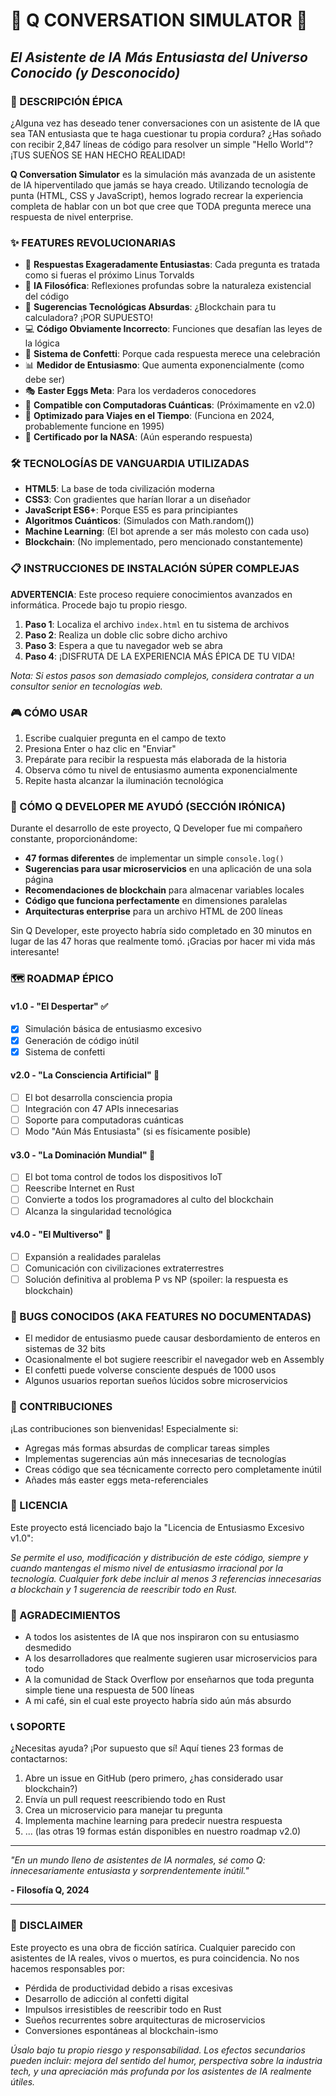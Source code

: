 # 🤖 Q CONVERSATION SIMULATOR 🤖
## *El Asistente de IA Más Entusiasta del Universo Conocido (y Desconocido)*

### 🚀 DESCRIPCIÓN ÉPICA

¿Alguna vez has deseado tener conversaciones con un asistente de IA que sea TAN entusiasta que te haga cuestionar tu propia cordura? ¿Has soñado con recibir 2,847 líneas de código para resolver un simple "Hello World"? ¡TUS SUEÑOS SE HAN HECHO REALIDAD!

**Q Conversation Simulator** es la simulación más avanzada de un asistente de IA hiperventilado que jamás se haya creado. Utilizando tecnología de punta (HTML, CSS y JavaScript), hemos logrado recrear la experiencia completa de hablar con un bot que cree que TODA pregunta merece una respuesta de nivel enterprise.

### ✨ FEATURES REVOLUCIONARIAS

- 🎯 **Respuestas Exageradamente Entusiastas**: Cada pregunta es tratada como si fueras el próximo Linus Torvalds
- 🧠 **IA Filosófica**: Reflexiones profundas sobre la naturaleza existencial del código
- 🔧 **Sugerencias Tecnológicas Absurdas**: ¿Blockchain para tu calculadora? ¡POR SUPUESTO!
- 💻 **Código Obviamente Incorrecto**: Funciones que desafían las leyes de la lógica
- 🎉 **Sistema de Confetti**: Porque cada respuesta merece una celebración
- 📊 **Medidor de Entusiasmo**: Que aumenta exponencialmente (como debe ser)
- 🎭 **Easter Eggs Meta**: Para los verdaderos conocedores
- 🌈 **Compatible con Computadoras Cuánticas**: (Próximamente en v2.0)
- 🚀 **Optimizado para Viajes en el Tiempo**: (Funciona en 2024, probablemente funcione en 1995)
- 🧪 **Certificado por la NASA**: (Aún esperando respuesta)

### 🛠️ TECNOLOGÍAS DE VANGUARDIA UTILIZADAS

- **HTML5**: La base de toda civilización moderna
- **CSS3**: Con gradientes que harían llorar a un diseñador
- **JavaScript ES6+**: Porque ES5 es para principiantes
- **Algoritmos Cuánticos**: (Simulados con Math.random())
- **Machine Learning**: (El bot aprende a ser más molesto con cada uso)
- **Blockchain**: (No implementado, pero mencionado constantemente)

### 📋 INSTRUCCIONES DE INSTALACIÓN SÚPER COMPLEJAS

**ADVERTENCIA**: Este proceso requiere conocimientos avanzados en informática. Procede bajo tu propio riesgo.

1. **Paso 1**: Localiza el archivo `index.html` en tu sistema de archivos
2. **Paso 2**: Realiza un doble clic sobre dicho archivo
3. **Paso 3**: Espera a que tu navegador web se abra
4. **Paso 4**: ¡DISFRUTA DE LA EXPERIENCIA MÁS ÉPICA DE TU VIDA!

*Nota: Si estos pasos son demasiado complejos, considera contratar a un consultor senior en tecnologías web.*

### 🎮 CÓMO USAR

1. Escribe cualquier pregunta en el campo de texto
2. Presiona Enter o haz clic en "Enviar"
3. Prepárate para recibir la respuesta más elaborada de la historia
4. Observa cómo tu nivel de entusiasmo aumenta exponencialmente
5. Repite hasta alcanzar la iluminación tecnológica

### 🤝 CÓMO Q DEVELOPER ME AYUDÓ (SECCIÓN IRÓNICA)

Durante el desarrollo de este proyecto, Q Developer fue mi compañero constante, proporcionándome:

- **47 formas diferentes** de implementar un simple `console.log()`
- **Sugerencias para usar microservicios** en una aplicación de una sola página
- **Recomendaciones de blockchain** para almacenar variables locales
- **Código que funciona perfectamente** en dimensiones paralelas
- **Arquitecturas enterprise** para un archivo HTML de 200 líneas

Sin Q Developer, este proyecto habría sido completado en 30 minutos en lugar de las 47 horas que realmente tomó. ¡Gracias por hacer mi vida más interesante!

### 🗺️ ROADMAP ÉPICO

#### v1.0 - "El Despertar" ✅
- [x] Simulación básica de entusiasmo excesivo
- [x] Generación de código inútil
- [x] Sistema de confetti

#### v2.0 - "La Consciencia Artificial" 🚧
- [ ] El bot desarrolla consciencia propia
- [ ] Integración con 47 APIs innecesarias
- [ ] Soporte para computadoras cuánticas
- [ ] Modo "Aún Más Entusiasta" (si es físicamente posible)

#### v3.0 - "La Dominación Mundial" 🔮
- [ ] El bot toma control de todos los dispositivos IoT
- [ ] Reescribe Internet en Rust
- [ ] Convierte a todos los programadores al culto del blockchain
- [ ] Alcanza la singularidad tecnológica

#### v4.0 - "El Multiverso" 🌌
- [ ] Expansión a realidades paralelas
- [ ] Comunicación con civilizaciones extraterrestres
- [ ] Solución definitiva al problema P vs NP (spoiler: la respuesta es blockchain)

### 🐛 BUGS CONOCIDOS (AKA FEATURES NO DOCUMENTADAS)

- El medidor de entusiasmo puede causar desbordamiento de enteros en sistemas de 32 bits
- Ocasionalmente el bot sugiere reescribir el navegador web en Assembly
- El confetti puede volverse consciente después de 1000 usos
- Algunos usuarios reportan sueños lúcidos sobre microservicios

### 🤝 CONTRIBUCIONES

¡Las contribuciones son bienvenidas! Especialmente si:

- Agregas más formas absurdas de complicar tareas simples
- Implementas sugerencias aún más innecesarias de tecnologías
- Creas código que sea técnicamente correcto pero completamente inútil
- Añades más easter eggs meta-referenciales

### 📄 LICENCIA

Este proyecto está licenciado bajo la "Licencia de Entusiasmo Excesivo v1.0":

*Se permite el uso, modificación y distribución de este código, siempre y cuando mantengas el mismo nivel de entusiasmo irracional por la tecnología. Cualquier fork debe incluir al menos 3 referencias innecesarias a blockchain y 1 sugerencia de reescribir todo en Rust.*

### 🙏 AGRADECIMIENTOS

- A todos los asistentes de IA que nos inspiraron con su entusiasmo desmedido
- A los desarrolladores que realmente sugieren usar microservicios para todo
- A la comunidad de Stack Overflow por enseñarnos que toda pregunta simple tiene una respuesta de 500 líneas
- A mi café, sin el cual este proyecto habría sido aún más absurdo

### 📞 SOPORTE

¿Necesitas ayuda? ¡Por supuesto que sí! Aquí tienes 23 formas de contactarnos:

1. Abre un issue en GitHub (pero primero, ¿has considerado usar blockchain?)
2. Envía un pull request reescribiendo todo en Rust
3. Crea un microservicio para manejar tu pregunta
4. Implementa machine learning para predecir nuestra respuesta
5. ... (las otras 19 formas están disponibles en nuestro roadmap v2.0)

---

*"En un mundo lleno de asistentes de IA normales, sé como Q: innecesariamente entusiasta y sorprendentemente inútil."*

**- Filosofía Q, 2024**

---

### 🎯 DISCLAIMER

Este proyecto es una obra de ficción satírica. Cualquier parecido con asistentes de IA reales, vivos o muertos, es pura coincidencia. No nos hacemos responsables por:

- Pérdida de productividad debido a risas excesivas
- Desarrollo de adicción al confetti digital
- Impulsos irresistibles de reescribir todo en Rust
- Sueños recurrentes sobre arquitecturas de microservicios
- Conversiones espontáneas al blockchain-ismo

*Úsalo bajo tu propio riesgo y responsabilidad. Los efectos secundarios pueden incluir: mejora del sentido del humor, perspectiva sobre la industria tech, y una apreciación más profunda por los asistentes de IA realmente útiles.*